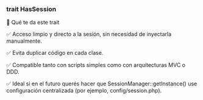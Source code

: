 ### trait HasSession

🧠 Qué te da este trait

✅ Acceso limpio y directo a la sesión, sin necesidad de inyectarla manualmente.

✅ Evita duplicar código en cada clase.

✅ Compatible tanto con scripts simples como con arquitecturas MVC o DDD.

✅ Ideal si en el futuro querés hacer que SessionManager::getInstance() use configuración centralizada (por ejemplo, config/session.php).